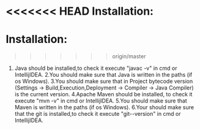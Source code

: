 <<<<<<< HEAD
Installation: 
=======
# Installation: 
>>>>>>> origin/master
1. Java should be installed,to check it execute "javac -v" in cmd or IntellijIDEA.
2.You should make sure that Java is written in the paths (if os Windows). 
3.You should make sure that in Project bytecode version (Settings -> Build,Execution,Deployment -> Compiler -> Java Compiler) is the current version. 
4.Apache Maven should be installed, to check it execute "mvn -v" in cmd or IntellijIDEA. 
5.You should make sure that Maven is written in the paths (if os Windows). 
6.Your should make sure that the git is installed,to check it execute "git--version" in cmd or IntellijIDEA.

